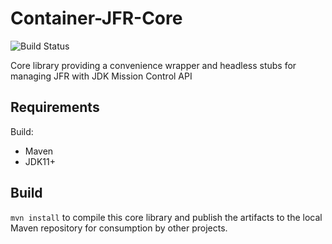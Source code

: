 # Container-JFR-Core

![Build Status](https://github.com/rh-jmc-team/container-jfr-core/actions/workflows/ci.yaml/badge.svg)

Core library providing a convenience wrapper and headless stubs for managing
JFR with JDK Mission Control API

## Requirements
Build:
- Maven
- JDK11+

## Build

`mvn install` to compile this core library and publish the artifacts to the
local Maven repository for consumption by other projects.
